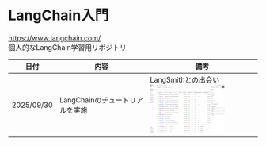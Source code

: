 # LangChain入門
https://www.langchain.com/<br>
個人的なLangChain学習用リポジトリ

|日付|内容|備考|
|--|--|--|
|2025/09/30|LangChainのチュートリアルを実施|LangSmithとの出会い<a href="images/20250930_langsmith.png"><img src="images/20250930_langsmith.png" alt="LangSmith" width="150" height="100"></a>||

